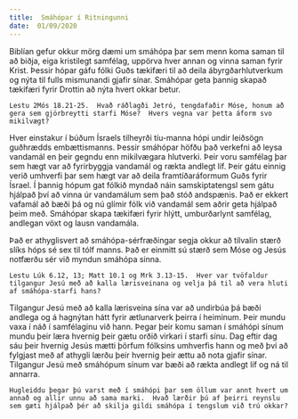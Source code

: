 ```yaml
---
title:  Smáhópar í Ritningunni
date:  01/09/2020
---
```


Biblían gefur okkur mörg dæmi um smáhópa þar sem menn koma saman til að biðja, eiga kristilegt samfélag, uppörva hver annan og vinna saman fyrir Krist.  Þessir hópar gáfu fólki Guðs tækifæri til að deila ábyrgðarhlutverkum og nýta til fulls mismunandi gjafir sínar.  Smáhópar geta þannig skapað tækifæri fyrir Drottin að nýta hvert okkar betur.

`Lestu 2Mós 18.21-25.  Hvað ráðlagði Jetró, tengdafaðir Móse, honum að gera sem gjörbreytti starfi Móse?  Hvers vegna var þetta áform svo mikilvægt?`

Hver einstakur í búðum Ísraels tilheyrði tíu-manna hópi undir leiðsögn guðhrædds embættismanns.  Þessir smáhópar höfðu það verkefni að leysa vandamál en þeir gegndu enn mikilvægara hlutverki.  Þeir voru samfélag þar sem hægt var að fyrirbyggja vandamál og rækta andlegt líf.  Þeir gátu einnig verið umhverfi þar sem hægt var að deila framtíðaráformum Guðs fyrir Ísrael.  Í þannig hópum gat fólkið myndað náin samskiptatengsl sem gátu hjálpað því að vinna úr vandamálum sem það stóð andspænis.  Það er ekkert vafamál að bæði þá og nú glímir fólk við vandamál sem aðrir geta hjálpað þeim með.  Smáhópar skapa tækifæri fyrir hlýtt, umburðarlynt samfélag, andlegan vöxt og lausn vandamála.

Það er athyglisvert að smáhópa-sérfræðingar segja okkur að tilvalin stærð slíks hóps sé sex til tólf manns.  Það er einmitt sú stærð sem Móse og Jesús notfærðu sér við myndun smáhópa sinna.

`Lestu Lúk 6.12, 13; Matt 10.1 og Mrk 3.13-15.  Hver var tvöfaldur tilgangur Jesú með að kalla lærisveinana og velja þá til að vera hluti af smáhópa-starfi hans?`

Tilgangur Jesú með að kalla lærisveina sína var að undirbúa þá bæði andlega og á hagnýtan hátt fyrir ætlunarverk þeirra í heiminum.  Þeir mundu vaxa í náð í samfélaginu við hann.  Þegar þeir komu saman í smáhópi sínum mundu þeir læra hvernig þeir gætu orðið virkari í starfi sínu.  Dag eftir dag sáu þeir hvernig Jesús mætti þörfum fólksins umhverfis hann og með því að fylgjast með af athygli lærðu þeir hvernig þeir ættu að nota gjafir sínar.  Tilgangur Jesú með smáhópum sínum var bæði að rækta andlegt líf og ná til annarra.

`Hugleiddu þegar þú varst með í smáhópi þar sem öllum var annt hvert um annað og allir unnu að sama marki.  Hvað lærðir þú af þeirri reynslu sem gæti hjálpað þér að skilja gildi smáhópa í tengslum við trú okkar?`
